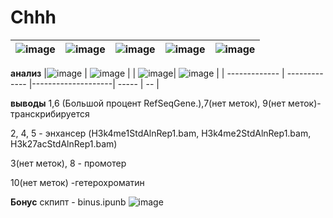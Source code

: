 # Chhh
| ![image](https://user-images.githubusercontent.com/60808830/161844282-b5ee858a-deb4-4dcf-8cca-6795ff093531.png) | ![image](https://user-images.githubusercontent.com/60808830/161844351-f562097b-ad49-4781-aed7-ecd9c46bdd04.png) | ![image](https://user-images.githubusercontent.com/60808830/161844429-8344a8ec-625f-4bb4-b425-5cec8280dc36.png) | ![image](https://user-images.githubusercontent.com/60808830/161844478-41ce1bc4-09dc-400d-a5ce-dcd20cb9ccf7.png) | ![image](https://user-images.githubusercontent.com/60808830/161844514-0c4238b1-d98a-471f-912b-ae88bc89bd72.png) |
| ------------- | ------------- |--------------------| -- | -- |


**анализ**
|![image](https://user-images.githubusercontent.com/60808830/161915427-5fcdbb7d-7eea-4722-ad74-a1b1424344a2.png) | ![image](https://user-images.githubusercontent.com/60808830/161915561-6c2f5921-f70d-47dd-89fb-b0060aef05af.png)  |      | ![image](https://user-images.githubusercontent.com/60808830/161915358-09ed4622-6e99-4601-9b58-9c846c063620.png)| ![image](https://user-images.githubusercontent.com/60808830/161915116-16433c95-67ef-441a-8549-b7b469e203ac.png) |
| ------------- | ------------- |--------------------| ----- | -- |

**выводы**
1,6 (Большой процент RefSeqGene.),7(нет меток), 9(нет меток)- транскрибируется

2, 4, 5 - энхансер (H3k4me1StdAlnRep1.bam, H3k4me2StdAlnRep1.bam, H3k27acStdAlnRep1.bam)

3(нет меток), 8 - промотер 

10(нет меток) -гетерохроматин 

**Бонус**
скпипт - binus.ipunb
![image](https://user-images.githubusercontent.com/60808830/161913262-86d349db-c5b9-4386-bdae-fd40674f3c62.png)
